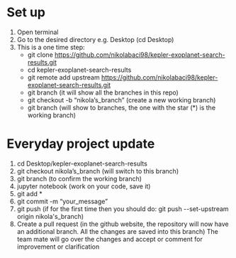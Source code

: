 # Set up
1. Open terminal
2. Go to the desired directory e.g. Desktop (cd Desktop)
3. This is a one time step:
    * git clone https://github.com/nikolabaci98/kepler-exoplanet-search-results.git
    * cd kepler-exoplanet-search-results
    * git remote add upstream https://github.com/nikolabaci98/kepler-exoplanet-search-results.git
    * git branch (it will show all the branches in this repo)
    * git checkout -b “nikola’s_branch” (create a new working branch)
    * git branch (will show to branches, the one with the star (*) is the working branch)

# Everyday project update
1. cd Desktop/kepler-exoplanet-search-results 
2. git checkout nikola’s_branch (will switch to this branch)
3. git branch (to confirm the working branch)
4. jupyter notebook (work on your code, save it)
5. git add *
5. git commit -m “your_message”
7. git push (if for the first time then you should do: git push --set-upstream origin nikola's_branch)
8. Create a pull request (in the github website, the repository will now have an additional branch. All the changes are saved into this branch)
The team mate will go over the changes and accept or comment for improvement or clarification

